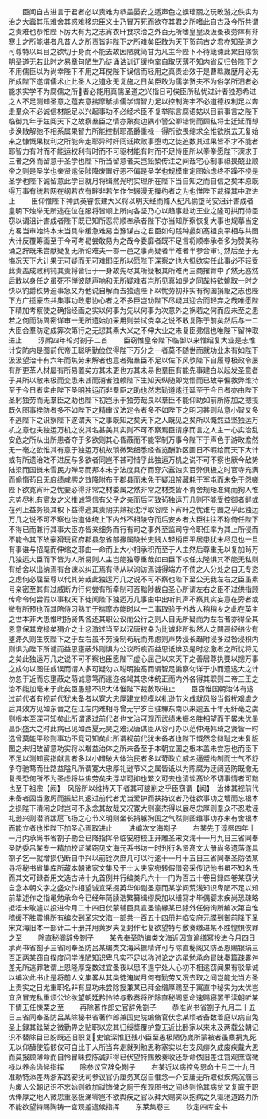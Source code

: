 <!-- { "loadSidebar": true } -->
　　臣闻自古进言于君者必以责难为恭盖晏安之适声色之娱瓌丽之玩畋游之佚实为治之大蠧其乐难舍其惑难移忠臣义士乃冒万死而欲夺其君之所嗜此自古及今所共谓之责难也恭惟陛下厉大有为之志宵衣旰食求治之外百无所嗜皇皇汲汲蚤夜劳瘁有非寒士之所能堪者凡昔人之所责皆非陛下之所难矣臣敢为天下贺前古之君亦知圣道之可尊特以耳目之欲切于身而不能去故因陋就简甘为凡主今陛下不待箴谏此累自除恢明圣道无若此时之易章句陋生乃徒诵诂训迂缓拘挛自取厌薄不知内省反归咎陛下之不用儒臣以为尚幸陛下不用之耳傥陛下误信而轻用之真责治效于是曹緜嵗歴月必无所成陛下遂谓儒术止此圣人之道永无复施之日矣臣敢为儒学贺夫不为俗学所汨者必能求实学不为腐儒之所者必能用真儒圣道之兴指日可俟臣所私忧过计者独恐希进之人不足测知圣意之蕴妄意揣摩觝排儒学谓智力足以控制海宇不必道德权利足以奔走羣众不必诚信材能足以兴起事功不必经术臣不复举陈言腐语姑以目前事言之陛下临御九年于兹阅天下之故察羣臣之情亦熟矣边隅小警公卿错愕而顾私将士迁延而却步涣散解弛不相系属果智力所能控制耶髙爵重禄一得所欲畏缩求全惟欲脱去无复始来之慷慨果权利之所能奔走耶异时奸囘诋欺败事堕功之徒追数其过果皆不才不能者耶智力有时而不能运权利有时而不可驱材能有时而不足恃臣所以拳拳愿陛下深求于三者之外而留意于圣学也陛下所当留意者夫岂鈆椠传注之间哉宅心制事祗畏兢业顺帝之则是圣学也亲贤逺佞陟降废置好恶不偏是圣学也规模审定图始虑终不躁不挠是圣学也陛下诚留意此学日就月将缉熈光明实理所在陛下当自知之而自信之矣本原既得万事有统若网在纲若农有畔非若乍作乍辍漫无操约者之为也惟陛下裁择其中取进止
　　臣仰惟陛下神武英睿恢建大义将以明天经而脩人纪凡偷墯茍安沮计害成者皇明下烛举无所逃在位在服将皆顺上所向各坚乃心以趋事赴功王业之隆可拱而待臣窃以谓沮计害成者陛下既已知所恶将顺奉承者陛下亦当知所察恢复大事也规摹当定方畧当审始终本末当具举缓急难易当豫谋古之君臣如句践种蠡如髙祖良平相与共图大计反覆筹画至于今可考曷尝敢易为之哉今委靡者既不足言将顺奉承者多为赞美称诵之辞既未尝献疑复无所论难夫一郡一邑之事尚疑者半难者半参合审订然后至于无悔况天下大计果无可疑而无可难耶臣所以愿陛下深察之也大抵欲实任此事必不轻受此责盖成败利钝其责将皆归于一身故先尽其所疑极其所难再三商搉胷中了然无惑然后敢以身任之虽死不惮彼随声响和无所疑难者岂所见真如是之同哉特欲媮取一时之快以钓爵秩势迫事急又为他说自解而去独遗陛下以忧劳初非实有徇国捐躯之志也陛下方广揽豪杰共集事功政患协心者之不多臣岂劝陛下尽疑其迎合而轻弃之哉唯愿陛下精加考察使之确指经画之实以何事为先以何事为次意外之祸若之何而应未至之患若之何而防周密详审一无所遗始加采用则尝试侥幸之说不敢复陈于前矣然后与一二大臣合羣防定成筭次第行之无愆其素大义之不伸大业之未复臣弗信也唯陛下留神取进止
　　淳熈四年轮对劄子二首
　　臣窃惟皇帝陛下临御以来惟绍复大业是志惟计安防内是图前代帝王聪明勤俭仅得陛下万分之一者莫不随世而就功业未有如陛下汲汲望治十有六年而焦劳未解者也意者殆羣臣不足以佐下风欤陛下自履尊极政令屡有所更革人材屡有所易置矣方其未更也方其未易也羣臣有能先事建白以起发圣意者乎其所以敝未极而变患未甚而消者独赖陛下生知天纵随即觉悟而已故举偏救弊维持至于今日者实由陛下圣明独运而非羣臣之助也然志勤道逺迁延至于今日者亦由陛下圣躬独劳而无羣臣之助也陛下初岂乐于独劳哉良以羣臣不能仰助如前所陈加之摠揽既久图事揆防者多不如陛下之精审议法定令者多不如陛下之明习甚则私意小智又多不逃陛下之识察陛下遂谓天下之事既知之矣天下之人既见之矣所以慨然益坚独运万机之意也夫独运万机之说其名甚美其实则不可不察焉臣请序而言之人主一心实治乱安危之所从出所患者夺于多欲则其心昏蔽而不能宰制万事今陛下于声色于游畋澹然无一毫之欲惟其有意于独运万机故琐微繁细悉经省览酬酢区画日不暇给而天下大计或有所遗治效不进反与多欲者同岂不甚可惜乎此独运万机之说不可不察也厥今敌势陆梁而国雠未雪民力殚尽而邦本未宁法度具存而穿穴蠧蚀实百弊俱极之时官寺充满而偷惰茍且无庻绩咸熈之效降附布于郡县而未免于疑沮帑藏耗于军屯而未免于怨嗟陛下欲寛宵旰之忧要必得非常之材委属之然非常之材类皆不肯舍规矩准绳而狥人惟忘势尽礼有賔友之义推诚笃信有父子之亲而后可致茍独运万几则不能受控御者鲜或在列上益务损其权下益得逃其责阴拱熟视沈浮取容陛下宵旰之忧谁与图之乎此独运万几之说不可不察也治道体统上下内外不相陵夺而后安乡者大臣往往不称倚任陛下不得已而兼行其事大臣亦皆亲细务而行有司之事外至监司守令职任率为其上所侵而不能令其下故豪猾玩官府郡县忽省部掾属陵长吏贱人轻柄臣平居患犹未尽见也一旦有事谁与招麾而伸缩之耶由一命而上大小相承积而至于人主然后尊重无以复加茍万几独运大臣而下皆为人所易则人主岂能独尊重哉如曰臣下权任太隆惧其不能无私则有给舍以出纳焉有台谏以纠正焉有侍从以询访焉诚得端方不倚之人分处之自无专恣之虑何必屈至尊以代其劳哉此独运万几之说不可不察也陛下至公无我左右之臣虽素号亲密至其有过威断力行何尝有所牵制可否黜陟裁自圣心所谓左右之臣不过供指顾传命令何尝假以事权天下徒闻陛下独运万几事由中出听其声不察其实妄意在旁者或微有所预也而其陪侍习熟工于揣摩亦能时以一二事取验于外故人稍稍乡之此在英主之世本非大患惟明扬贤隽各还其职公议而公行之则人自无所疑而为左右者亦得全其恩意保其宠禄矣狷介之士忿激过当至以汉唐权幸为比诚非所拟然人之闗鬲经络少有壅滞久则生疾陛下之于左右虽不劳操制茍玩而弗虑则声势浸长趋附浸多过咎浸积内则惧为陛下所谴而益思壅蔽外则惧为公议所疾而益思诋排及是时忿激者之所忧将见之矣此独运万几之说不可不察也臣愿陛下虚心屈己以来天下之善居尊执要以摠万事之成勿以图任或误而谓人多可疑勿以聪明独髙而谓智足徧察勿详于小而遗逺大之计勿忽于近而忘壅蔽之萌诚意笃而逺迩各竭其忠体统正而内外各得其职则二帝三王之治不能加毫末于此矣臣愚戆不识大体惟陛下裁赦取进止
　　臣窃惟国朝治体有逺过前代者有视前代犹未备者以寛大忠厚建立规模以礼逊节义成就风俗当俶扰艰虞之后其效方见如东晋之在江左内难相寻曾无宁岁自驻驆东南以来逾五十年无纤毫之虞则根本至深可知矣此所谓逺过前代者也文治可观而武绩未振名胜相望而干畧未优虽昌炽盛大之时此病已见如西夏元昊之难汉唐谋臣从容可办以范仲淹韩琦之贤皆一时选曾莫能平殄则事功不竞可知矣此所谓视前代犹未备者也陛下慨然念雠耻之未复版图之未归故留意功实将以增益治体之所未备至于本朝立国之根本盖未尝忘也而臣下不足以测知宸指献言者多以小辩破大体治民者多以苛政立威名逼蹙拘制而士气不舒争夺驰骛而仕路益隘凡所谓寛大忠厚礼逊节义之属皆诋以为陈腐为迂阔范防既撤无复畏恐何所不为圣虑将益焦劳矣夫浮华可抑也繁文可去也清谈髙论不切事情者可黜也至于祖宗【阙】　风俗所以维持天下者其可朘削之乎臣窃谓【阙】　治体其视前代未备者固当激厉而振起其逺过前代者尤当爱护而扶持议者乃徒欲事功之增而忘根本之损陛下清闲之时岂可不永念其故哉又况寛大则豪杰得以展尽忠厚则羣众不忍欺诬礼逊兴则潜消跋扈飞扬之心节义明则坐长捐躯狥国之气然则图维事功亦未有舍根本而能立者也惟陛下加圣心焉取进止
　　进编次文海劄子
　　右某先于淳熈四年十一月内承尚书省劄子勘会已降指挥令临安府校正开雕圣宋文海十一月九日三省同奉圣防委吕某专一精加校证某窃见文海元系书坊一时刋行名贤髙文大册尚多遗落遂具劄子乞一就增损仍断自中兴以前铨次庶几可以行逺十一月十五日三省同奉圣防依某寻将秘书省集库所藏本朝诸家文集及于士大夫家宛转假借旁采传记他书虽不知名氏而其文可録者用文选古诗十九首例并行编类凡六十一门为百五十卷目録四卷某窃伏自念本朝文字之盛众作相望诚宜采掇英华仰副圣意而某学问荒浅知识卑陋不足以知前辈述作之指黾勉承命今已经年简牍浩繁纂缉缪戾加以缮冩才毕偶婴末疾尚恐疎略抵牾未敢遽以投进今月二十四日伏蒙辅臣具宣圣谕縁某已除外任俯询所编次第自惟稽缓不胜震惧所有编次到圣宋文海一部共一百五十四册并临安府元牒到御前降下圣宋文海旧本一部计二十册并用黄罗夹复封作七复欲望特与敷奏缴进某不胜惶惧俟罪之至
　　除直秘阁辞免劄子
　　某先奉圣防编类文海近因宣谕缮冩投进今月四日承尚书省劄子三省同奉圣防吕某编类文海采摭精详可与除直秘阁又防圣恩赐银绢三百疋两某窃自揆度问学浅陋知识卑凡实不足以称讨论之选黾勉承命冒昧奏篇疎畧舛差无所逃罪敢谓上恩隆厚宠数过宜蚤夜以思不遑宁处人心初不相逺窃闻果有驳章诚以编次此书止是将前人文集畧从其类徒淹嵗月何有勤劳又况去取之间岂能允当方圣上责实之日尤重职名非有显功未尝除授兼某已拜金缯厚赐至于寓直中秘实为太优岂宜贪冒宠私重烦公论欲望朝廷矜怜特与敷奏将所除直秘阁恩命速赐寝罢干渎朝听某下情无任悚栗之至
　　再除著作郎史官辞免劄子
　　恭准尚书省劄子九月二十五日三省同奉圣防吕某除秘书省著作郎兼国史院编脩官伏念某顷者备数着庭以病自免圣上録其鈆椠之微勤畀之贴职以宠其归绥奬覆护夐无近比卧家以来未及两载公朝记识不替除目已朌既还旧职复史馆深惟尫残小臣至愚极陋仍嵗所蒙被者虽麋捐九死无以仰醻使筋骸仅可自比于人所当奔走就列勉思称塞实以右支风痹久成废疾戴大恩而莫报顾薄命而自怜冒昧控陈诚非得已伏望特赐敷奏收还新命依旧差注宫观庶霑微禄以养余齿候指挥
　　除参议官辞免劄子
　　右某近以病控免恩命十月二十九日准勅特添差两浙东路安抚司参议官仍厘务某窃自惟念一介妄庸无所取似疾病沉痼已为废人公朝记识不忘始则欲加祓饰俾之厠于东观图书之间终则怜其病贫又复寘于职优俸厚之地人微恩重感极涕零岂不欲舆疾之官以拜大赐实以抱病之久驱驰道路力所不能欲望特赐陶铸一宫观差遣候指挥
　　东莱集卷三
　　钦定四库全书
